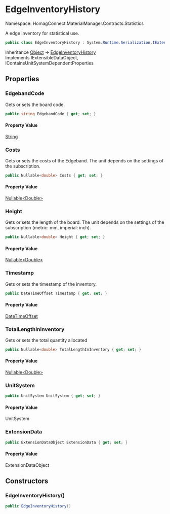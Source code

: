 # EdgeInventoryHistory

Namespace: HomagConnect.MaterialManager.Contracts.Statistics

A edge inventory for statistical use.

```csharp
public class EdgeInventoryHistory : System.Runtime.Serialization.IExtensibleDataObject, HomagConnect.Base.Contracts.Interfaces.IContainsUnitSystemDependentProperties
```

Inheritance [Object](https://docs.microsoft.com/en-us/dotnet/api/system.object) → [EdgeInventoryHistory](./homagconnect.materialmanager.contracts.statistics.edgeinventoryhistory.md)<br>
Implements IExtensibleDataObject, IContainsUnitSystemDependentProperties

## Properties

### **EdgebandCode**

Gets or sets the board code.

```csharp
public string EdgebandCode { get; set; }
```

#### Property Value

[String](https://docs.microsoft.com/en-us/dotnet/api/system.string)<br>

### **Costs**

Gets or sets the costs of the Edgeband. The unit depends on the settings of the subscription.

```csharp
public Nullable<double> Costs { get; set; }
```

#### Property Value

[Nullable&lt;Double&gt;](https://docs.microsoft.com/en-us/dotnet/api/system.nullable-1)<br>

### **Height**

Gets or sets the length of the board. The unit depends on the settings of the subscription (metric: mm, imperial:
 inch).

```csharp
public Nullable<double> Height { get; set; }
```

#### Property Value

[Nullable&lt;Double&gt;](https://docs.microsoft.com/en-us/dotnet/api/system.nullable-1)<br>

### **Timestamp**

Gets or sets the timestamp of the inventory.

```csharp
public DateTimeOffset Timestamp { get; set; }
```

#### Property Value

[DateTimeOffset](https://docs.microsoft.com/en-us/dotnet/api/system.datetimeoffset)<br>

### **TotalLengthInInventory**

Gets or sets the total quantity allocated

```csharp
public Nullable<double> TotalLengthInInventory { get; set; }
```

#### Property Value

[Nullable&lt;Double&gt;](https://docs.microsoft.com/en-us/dotnet/api/system.nullable-1)<br>

### **UnitSystem**

```csharp
public UnitSystem UnitSystem { get; set; }
```

#### Property Value

UnitSystem<br>

### **ExtensionData**

```csharp
public ExtensionDataObject ExtensionData { get; set; }
```

#### Property Value

ExtensionDataObject<br>

## Constructors

### **EdgeInventoryHistory()**

```csharp
public EdgeInventoryHistory()
```

